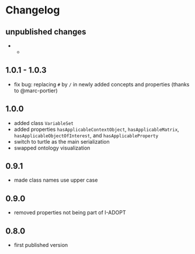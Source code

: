 # Changelog

## unpublished changes

* -

## 1.0.1 - 1.0.3

* fix bug: replacing `#` by `/` in newly added concepts and properties (thanks to @marc-portier)

## 1.0.0

* added class `VariableSet`
* added properties `hasApplicableContextObject`, `hasApplicableMatrix`, `hasApplicableObjectOfInterest`, and `hasApplicableProperty`
* switch to turtle as the main serialization
* swapped ontology visualization

## 0.9.1

* made class names use upper case

## 0.9.0

* removed properties not being part of I-ADOPT

## 0.8.0

* first published version
